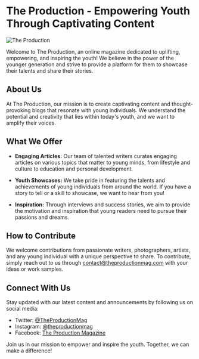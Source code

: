 # The Production - Empowering Youth Through Captivating Content

![The Production](https://github.com/NanaADuah/The-Production-Online-Magazine/assets/48721153/c94f8dd9-66ae-4f22-8fb3-d20a4f456780)



Welcome to The Production, an online magazine dedicated to uplifting, empowering, and inspiring the youth! We believe in the power of the younger generation and strive to provide a platform for them to showcase their talents and share their stories.

## About Us

At The Production, our mission is to create captivating content and thought-provoking blogs that resonate with young individuals. We understand the potential and creativity that lies within today's youth, and we want to amplify their voices.

## What We Offer

- **Engaging Articles:** Our team of talented writers curates engaging articles on various topics that matter to young minds, from lifestyle and culture to education and personal development.

- **Youth Showcases:** We take pride in featuring the talents and achievements of young individuals from around the world. If you have a story to tell or a skill to showcase, we want to hear from you!

- **Inspiration:** Through interviews and success stories, we aim to provide the motivation and inspiration that young readers need to pursue their passions and dreams.

## How to Contribute

We welcome contributions from passionate writers, photographers, artists, and any young individual with a unique perspective to share. To contribute, simply reach out to us through [contact@theproductionmag.com](mailto:contact@theproductionmag.com) with your ideas or work samples.

## Connect With Us

Stay updated with our latest content and announcements by following us on social media:


- Twitter: [@TheProductionMag](https://twitter.com/TheProductionMag)
- Instagram: [@theproductionmag](https://www.instagram.com/theproductionmag/)
- Facebook: [The Production Magazine](https://www.facebook.com/theproductionmag)

Join us in our mission to empower and inspire the youth. Together, we can make a difference!
